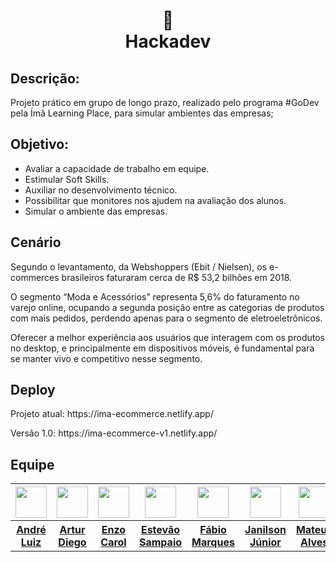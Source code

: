 <h1 align="center">
📄<br>Hackadev
</h1>

## Descrição: 

Projeto prático em grupo de longo prazo, realizado pelo programa #GoDev pela Ímã Learning Place, para simular ambientes das empresas; 

## Objetivo: 

<ul>
  <li>Avaliar a capacidade de trabalho em equipe.</li>
  <li>Estimular Soft Skills.</li>
  <li>Auxiliar no desenvolvimento técnico.</li>
  <li>Possibilitar que monitores nos ajudem na avaliação dos alunos.</li>
  <li>Simular o ambiente das empresas.</li>
</ul>

## Cenário

Segundo o levantamento, da Webshoppers (Ebit / Nielsen), os e-commerces brasileiros faturaram cerca de R$ 53,2 bilhões em 2018.

O segmento “Moda e Acessórios” representa 5,6% do faturamento no varejo online, ocupando a segunda posição entre as categorias de produtos com mais pedidos, perdendo apenas para o segmento de eletroeletrônicos.

Oferecer a melhor experiência aos usuários que interagem com os produtos no desktop, e principalmente em dispositivos móveis, é fundamental para se manter vivo e competitivo nesse segmento. 

## Deploy
<p><stroke>Projeto atual:</stroke> https://ima-ecommerce.netlify.app/</p>
<p><stroke>Versão 1.0:</stroke> https://ima-ecommerce-v1.netlify.app/</p>

## Equipe

<table>
  <tr>
    <th> <img width="50px" height="50px" src="https://github.com/allagyn.png"></th>
    <th> <img width="50px" height="50px" src="https://github.com/ArturDiego.png"></th>
    <th> <img width="50px" height="50px" src="https://github.com/ezcmacedo.png"></th>
    <th> <img width="50px" height="50px" src="https://github.com/estevaosampaio.png"></th>
    <th> <img width="50px" height="50px" src="https://github.com/Fabioazevedojr.png"></th>
    <th> <img width="50px" height="50px" src="https://github.com/JanilsonJ.png"></th>
    <th> <img width="50px" height="50px" src="https://github.com/mateus-asouza.png"></th>
    <th> <img width="50px" height="50px" src="https://github.com/PauloHenryck.png"></th>
  </tr>
  
  <tr>
    <th><a href="https://github.com/allagyn">André Luiz</a></th>
    <th><a href="https://github.com/ArturDiego">Artur Diego</a></th>
    <th><a href="https://github.com/ezcmacedo">Enzo Carol</a></th>
    <th><a href="https://github.com/estevaosampaio">Estevão Sampaio</a></th>
    <th><a href="https://github.com/Fabioazevedojr">Fábio Marques</a></th>
    <th><a href="https://github.com/JanilsonJ">Janilson Júnior</a></th>
    <th><a href="https://github.com/mateus-asouza">Mateus Alves</a></th>
    <th><a href="https://github.com/PauloHenryck">Paulo Henryck</a></th>
  </tr>
</table>

